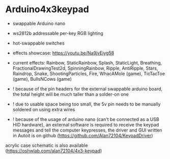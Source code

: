 # Arduino4x3keypad

- swappable Arduino nano
- ws2812b addressable per-key RGB lighting
- hot-swappable switches
- effects showcase: https://youtu.be/Na9jvEjyg58
- current effects: Rainbow,
                   StaticRainbow,
                   Splash,
                   StaticLight,
                   Breathing,
                   FractionalDrawingTest2d,
                   SpinningRainbow,
                   Ripple,
                   AntiRipple,
                   Stars,
                   Raindrop,
                   Snake,
                   ShootingParticles,
                   Fire,
                   WhacAMole (game),
                   TicTacToe (game),
                   BullsNCows (game)

- ! because of the pin headers for the external swappable arduino board, the total height will be much taller than a solder-on one
- ! due to usable space being too small, the 5v pin needs to be manually soldered on using extra wires

- ! because of the usage of arduino nano (can't be connected as a USB HID hardware), an external software is required to receive the keypad messages and tell the computer keypresses, the driver and GUI written in Autoit is on github (https://github.com/Alan72104/KeypadDriver)

acrylic case schematic is also available (https://oshwlab.com/alan72104/4x3-keypad)
